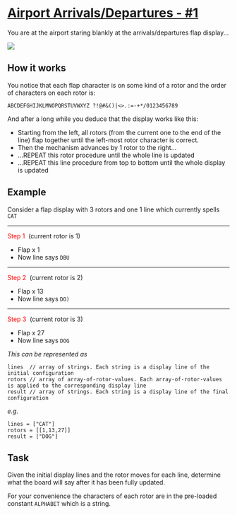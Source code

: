# [Airport Arrivals/Departures - #1](https://www.codewars.com/kata/airport-arrivals-slash-departures-number-1 "https://www.codewars.com/kata/57feb00f08d102352400026e")

You are at the airport staring blankly at the arrivals/departures flap display...

![](http://www.airport-arrivals-departures.com/img/meta/1200_630_arrivals-departures.png)

## How it works

You notice that each flap character is on some kind of a rotor and the order of characters on each rotor is:

```ABCDEFGHIJKLMNOPQRSTUVWXYZ ?!@#&()|<>.:=-+*/0123456789```

And after a long while you deduce that the display works like this:

* Starting from the left, all rotors (from the current one to the end of the line) flap together until the left-most rotor character is correct.
* Then the mechanism advances by 1 rotor to the right...
* ...REPEAT this rotor procedure until the whole line is updated
* ...REPEAT this line procedure from top to bottom until the whole display is updated

## Example

Consider a flap display with 3 rotors and one 1 line which currently spells ```CAT```

<hr><span style="color:red">Step 1</span>  (current rotor is 1)

* Flap x 1
* Now line says ```DBU```

<hr><span style="color:red">Step 2</span>  (current rotor is 2)

* Flap x 13
* Now line says ```DO)```

<hr><span style="color:red">Step 3</span>  (current rotor is 3)

* Flap x 27
* Now line says ```DOG```

*This can be represented as*

```
lines  // array of strings. Each string is a display line of the initial configuration
rotors // array of array-of-rotor-values. Each array-of-rotor-values is applied to the corresponding display line
result // array of strings. Each string is a display line of the final configuration
```

*e.g.*

```
lines = ["CAT"]
rotors = [[1,13,27]]
result = ["DOG"]
```


## Task

Given the initial display lines and the rotor moves for each line, determine what the board will say after it has been fully updated.

For your convenience the characters of each rotor are in the pre-loaded constant ```ALPHABET``` which is a string.